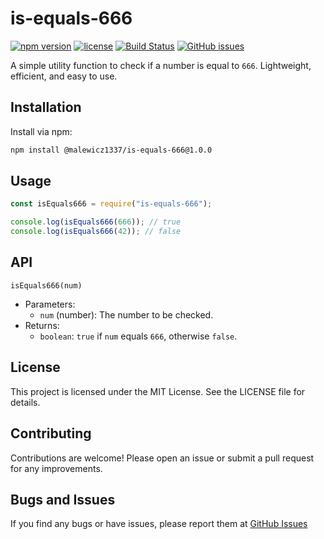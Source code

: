 # is-equals-666

[![npm version](https://img.shields.io/npm/v/is-equals-666.svg)](https://www.npmjs.com/package/is-equals-666)
[![license](https://img.shields.io/npm/l/is-equals-666.svg)](https://github.com/malewicz1337/is-equals-666/blob/main/LICENSE)
[![Build Status](https://img.shields.io/github/actions/workflow/status/malewicz1337/is-equals-666/ci.yml?branch=main)](https://github.com/malewicz1337/is-equals-666/actions)
[![GitHub issues](https://img.shields.io/github/issues/malewicz1337/is-equals-666.svg)](https://github.com/malewicz1337/is-equals-666/issues)

A simple utility function to check if a number is equal to `666`. Lightweight, efficient, and easy to use.

## Installation

Install via npm:

```bash
npm install @malewicz1337/is-equals-666@1.0.0
```

## Usage

```javascript
const isEquals666 = require("is-equals-666");

console.log(isEquals666(666)); // true
console.log(isEquals666(42)); // false
```

## API

`isEquals666(num)`

- Parameters:
  - `num` (number): The number to be checked.
- Returns:
  - `boolean`: `true` if `num` equals `666`, otherwise `false`.

## License

This project is licensed under the MIT License. See the LICENSE file for details.

## Contributing

Contributions are welcome! Please open an issue or submit a pull request for any improvements.

## Bugs and Issues

If you find any bugs or have issues, please report them at [GitHub Issues](https://github.com/malewicz1337/is-equals-666/issues)
